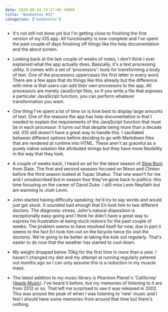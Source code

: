 ```yaml
---
date: 2020-08-24 23:57:00 +0900
title: "Weeknotes #32"
categories: ["weeknotes"]
---
```


- It's not still not done yet but I'm getting close to finishing the first version of my iOS app. All functionality is now complete and I've spent the past couple of days finishing off things like the help documentation and the about screen.

- Looking back at the last couple of weeks of notes, I don't think I ever explained what the app actually does. Basically, it's a text processing utility. It comes with a set of 'processors': tools for transforming a body of text. One of the processors uppercases the first letter in every word. There are a few apps that do things like this already but the difference with mine is that users can add their _own_ processors to the app. All processors are merely JavaScript files, so if you write a file that exposes a particular JavaScript function, you can perform whatever transformation you want. 

- One thing I've spent a lot of time on is how best to display large amounts of text. One of the reasons the app has help documentation is that I needed to explain the requirements of the JavaScript function that must be in each processor. It turns out that despite being more than a decade old, iOS still doesn't have a great way to handle this. I vacillated between different options before deciding to go with Markdown files that are rendered at runtime into HTML. These aren't as graceful as a purely native solution like attributed strings but they have more flexibility in the way that they look.

- A couple of weeks back, I heard an ad for the latest season of [Slow Burn](https://slate.com/podcasts/slow-burn/s4/david-duke) from Slate. The first and second seasons focused on Nixon and Clinton before the third season looked at Tupac Shakur. That one wasn't for me and I unsubscribed but in season four they've gone back to politics: this time focusing on the career of David Duke. I still miss Leon Neyfakh but am warming to Josh Levin.

- John started having difficulty speaking: he'd try to say words and would just get stuck. It sounded bad enough that Eri took him to two different doctors. The diagnosis: stress. John's natural disposition is exceptionally easy-going and I think he didn't have a great way to express his frustration at being stuck indoors for the past couple of weeks. The problem seems to have resolved itself for now, due in part it seems to the fact Eri took him out on the bicycle twice (to visit the doctors). We're going to be better at taking the kids out regularly. That's easier to do now that the weather has started to cool down.

- My weight dropped below 70kg for the first time in more than a year. I haven't changed my diet and my attempt at running regularly petered out months ago so I can only assume this is a reduction in my muscle mass.

- The latest addition to my music library is Phantom Planet's 'California' ([Apple Music](https://music.apple.com/us/album/california-tchad-blake-mix/169731518?i=169731532)). I've heard it before, but my memories of listening to it are from 2012 or so. That left me surprised to see it was released in 2002. This was around the peak of when I was listening to 'new' music and I feel I should have some memories from around that time but there's nothing.